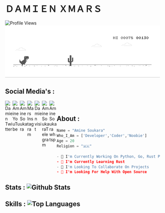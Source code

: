 # ＤＡＭＩＥＮ ＸＭＡＲＳ
![Profile Views](https://hits.seeyoufarm.com/api/count/incr/badge.svg?url=https://github.com/AmineSoukara/&title=Profile%20Views)
![Dyno](https://github.com/CW4RR10R/archives/raw/master/dino.gif) 
## Social Media's :
<p>

  <a href="https://bit.ly/AmineSoukaraTwitter">
    <img align="left" alt="Damien Twitter" width="24px" src="https://cdn.jsdelivr.net/npm/simple-icons@3.2.0/icons/twitter.svg" />
  </a>
  <a href="https://bit.ly/AmineSoukaraYoutube">
    <img align="left" alt="Amine YouTube" width="24px" src="https://cdn.jsdelivr.net/npm/simple-icons@3.2.0/icons/youtube.svg" />
  </a>
<a href="https://bit.ly/AmineSoukaraFacebook">
    <img align="left" alt="Amine Soukara" width="24px" src="https://cdn.jsdelivr.net/npm/simple-icons@3.2.0/icons/facebook.svg" />
  </a>
  <a href="https://bit.ly/AmineSoukaraIG">
    <img align="left" alt="Mars Instagram" width="24px" src="https://cdn.jsdelivr.net/npm/simple-icons@3.2.0/icons/instagram.svg" />
  </a>
  <a href="https://bit.ly/DamienSoukara">
    <img align="left" alt="Damien visit" width="24px" src="https://cdn.jsdelivr.net/npm/simple-icons@3.2.0/icons/vercel.svg" />
  </a>
  <a href="https://bit.ly/AmineSoukaraTme">
    <img align="left" alt="Amine SoukaraTelegram" width="24px" src="https://cdn.jsdelivr.net/npm/simple-icons@3.2.0/icons/telegram.svg" />
  </a>
<a href="http://bit.ly/AmineSoukara">
    <img align="left" alt="Amine Soukara whtsp" width="24px" src="https://cdn.jsdelivr.net/npm/simple-icons@3.2.0/icons/whatsapp.svg" />
  </a>
  
</p>
</br>

## About :
```python
Name = "Amine Soukara"
Who_I_Am = ['Developer','Coder','Noobie']
Age = 20
Religion = "🇲🇦"

- 🔭 I'm Currently Working On Python, Go, Rust Projects
- 🌱 I'm Currently Learning Rust
- 👯 I'm Looking To Collaborate On Projects
- 🤔 I'm Looking For Help With Open Source
```
## Stats : ![Github Stats](https://github-readme-stats.vercel.app/api?username=AmineSoukara&theme=radical&show_icons=true)

## Skills : ![Top Languages](https://github-readme-stats.vercel.app/api/top-langs/?username=AmineSoukara&theme=dark&hide_langs_below=1&show_icons=true)
